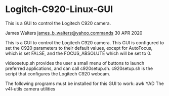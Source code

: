 # Logitch-C920-Linux-GUI
This is a GUI to control the Logitech C920 camera.

James Walters
james_b_walters@yahoo.commands
30 APR 2020

This is a GUI to control the Logitech C920 camera.
This GUI is configured to set the C920 parameters
to their default values, except for AutoFocus,
which is set FALSE, and the FOCUS_ABSOLUTE which will
be set to 0.

videosetup.sh provides the user a small menu of buttons to launch preferred applications, and can call c920setup.sh.
c920setup.sh is the script that configures the Logitech C920 webcam.

The following programs must be installed for this GUI to work:
   awk
   YAD
   The v4l-utils camera utilities
